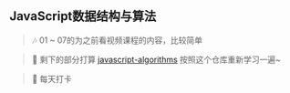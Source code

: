 ## JavaScript数据结构与算法
> 🎶 01 ~ 07的为之前看视频课程的内容，比较简单 

> 🎃 剩下的部分打算 [javascript-algorithms](https://github.com/trekhleb/javascript-algorithms) 按照这个仓库重新学习一遍~  

> 🎉 每天打卡